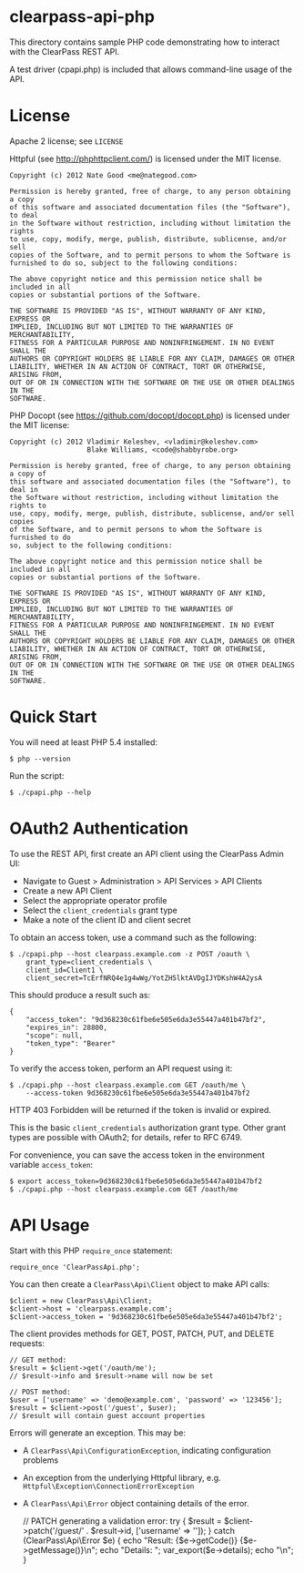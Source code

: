 # clearpass-api-php

This directory contains sample PHP code demonstrating how to interact with
the ClearPass REST API.

A test driver (cpapi.php) is included that allows command-line usage of the
API.


# License

Apache 2 license; see `LICENSE`

Httpful (see http://phphttpclient.com/) is licensed under the MIT license.

	Copyright (c) 2012 Nate Good <me@nategood.com>

	Permission is hereby granted, free of charge, to any person obtaining a copy
	of this software and associated documentation files (the "Software"), to deal
	in the Software without restriction, including without limitation the rights
	to use, copy, modify, merge, publish, distribute, sublicense, and/or sell
	copies of the Software, and to permit persons to whom the Software is
	furnished to do so, subject to the following conditions:

	The above copyright notice and this permission notice shall be included in all
	copies or substantial portions of the Software.

	THE SOFTWARE IS PROVIDED "AS IS", WITHOUT WARRANTY OF ANY KIND, EXPRESS OR
	IMPLIED, INCLUDING BUT NOT LIMITED TO THE WARRANTIES OF MERCHANTABILITY,
	FITNESS FOR A PARTICULAR PURPOSE AND NONINFRINGEMENT. IN NO EVENT SHALL THE
	AUTHORS OR COPYRIGHT HOLDERS BE LIABLE FOR ANY CLAIM, DAMAGES OR OTHER
	LIABILITY, WHETHER IN AN ACTION OF CONTRACT, TORT OR OTHERWISE, ARISING FROM,
	OUT OF OR IN CONNECTION WITH THE SOFTWARE OR THE USE OR OTHER DEALINGS IN THE
	SOFTWARE.

PHP Docopt (see https://github.com/docopt/docopt.php) is licensed under the MIT license:

	Copyright (c) 2012 Vladimir Keleshev, <vladimir@keleshev.com>
	                   Blake Williams, <code@shabbyrobe.org>

	Permission is hereby granted, free of charge, to any person obtaining a copy of
	this software and associated documentation files (the "Software"), to deal in
	the Software without restriction, including without limitation the rights to
	use, copy, modify, merge, publish, distribute, sublicense, and/or sell copies
	of the Software, and to permit persons to whom the Software is furnished to do
	so, subject to the following conditions:

	The above copyright notice and this permission notice shall be included in all
	copies or substantial portions of the Software.

	THE SOFTWARE IS PROVIDED "AS IS", WITHOUT WARRANTY OF ANY KIND, EXPRESS OR
	IMPLIED, INCLUDING BUT NOT LIMITED TO THE WARRANTIES OF MERCHANTABILITY,
	FITNESS FOR A PARTICULAR PURPOSE AND NONINFRINGEMENT. IN NO EVENT SHALL THE
	AUTHORS OR COPYRIGHT HOLDERS BE LIABLE FOR ANY CLAIM, DAMAGES OR OTHER
	LIABILITY, WHETHER IN AN ACTION OF CONTRACT, TORT OR OTHERWISE, ARISING FROM,
	OUT OF OR IN CONNECTION WITH THE SOFTWARE OR THE USE OR OTHER DEALINGS IN THE
	SOFTWARE.


# Quick Start

You will need at least PHP 5.4 installed:

	$ php --version

Run the script:

	$ ./cpapi.php --help


# OAuth2 Authentication

To use the REST API, first create an API client using the ClearPass Admin UI:

* Navigate to Guest > Administration > API Services > API Clients
* Create a new API Client
* Select the appropriate operator profile
* Select the `client_credentials` grant type
* Make a note of the client ID and client secret

To obtain an access token, use a command such as the following:

	$ ./cpapi.php --host clearpass.example.com -z POST /oauth \
	    grant_type=client_credentials \
	    client_id=Client1 \
	    client_secret=TcErfNRQ4e1g4wWg/YotZH5lktAVDgIJYDKshW4A2ysA

This should produce a result such as:

	{
	    "access_token": "9d368230c61fbe6e505e6da3e55447a401b47bf2",
	    "expires_in": 28800,
	    "scope": null,
	    "token_type": "Bearer"
	}

To verify the access token, perform an API request using it:

	$ ./cpapi.php --host clearpass.example.com GET /oauth/me \
	    --access-token 9d368230c61fbe6e505e6da3e55447a401b47bf2

HTTP 403 Forbidden will be returned if the token is invalid or expired.

This is the basic `client_credentials` authorization grant type.  Other grant
types are possible with OAuth2; for details, refer to RFC 6749.

For convenience, you can save the access token in the environment
variable `access_token`:

    $ export access_token=9d368230c61fbe6e505e6da3e55447a401b47bf2
    $ ./cpapi.php --host clearpass.example.com GET /oauth/me


# API Usage

Start with this PHP `require_once` statement:

	require_once 'ClearPassApi.php';

You can then create a `ClearPass\Api\Client` object to make API calls:

	$client = new ClearPass\Api\Client;
	$client->host = 'clearpass.example.com';
	$client->access_token = '9d368230c61fbe6e505e6da3e55447a401b47bf2';

The client provides methods for GET, POST, PATCH, PUT, and DELETE requests:

	// GET method:
	$result = $client->get('/oauth/me');
	// $result->info and $result->name will now be set

	// POST method:
	$user = ['username' => 'demo@example.com', 'password' => '123456'];
	$result = $client->post('/guest', $user);
	// $result will contain guest account properties

Errors will generate an exception.  This may be:

* A `ClearPass\Api\ConfigurationException`, indicating configuration problems
* An exception from the underlying Httpful library, e.g.
  `Httpful\Exception\ConnectionErrorException`
* A `ClearPass\Api\Error` object containing details of the error.

	// PATCH generating a validation error:
	try {
		$result = $client->patch('/guest/' . $result->id, ['username' => '']);
	} catch (ClearPass\Api\Error $e) {
		echo "Result: {$e->getCode()} {$e->getMessage()}\n";
		echo "Details: ";
		var_export($e->details);
		echo "\n";
	}


